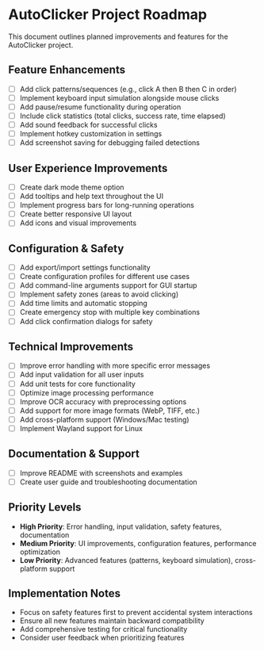 # AutoClicker Project Roadmap

This document outlines planned improvements and features for the AutoClicker project.

## Feature Enhancements
- [ ] Add click patterns/sequences (e.g., click A then B then C in order)
- [ ] Implement keyboard input simulation alongside mouse clicks
- [ ] Add pause/resume functionality during operation
- [ ] Include click statistics (total clicks, success rate, time elapsed)
- [ ] Add sound feedback for successful clicks
- [ ] Implement hotkey customization in settings
- [ ] Add screenshot saving for debugging failed detections

## User Experience Improvements
- [ ] Create dark mode theme option
- [ ] Add tooltips and help text throughout the UI
- [ ] Implement progress bars for long-running operations
- [ ] Create better responsive UI layout
- [ ] Add icons and visual improvements

## Configuration & Safety
- [ ] Add export/import settings functionality
- [ ] Create configuration profiles for different use cases
- [ ] Add command-line arguments support for GUI startup
- [ ] Implement safety zones (areas to avoid clicking)
- [ ] Add time limits and automatic stopping
- [ ] Create emergency stop with multiple key combinations
- [ ] Add click confirmation dialogs for safety

## Technical Improvements
- [ ] Improve error handling with more specific error messages
- [ ] Add input validation for all user inputs
- [ ] Add unit tests for core functionality
- [ ] Optimize image processing performance
- [ ] Improve OCR accuracy with preprocessing options
- [ ] Add support for more image formats (WebP, TIFF, etc.)
- [ ] Add cross-platform support (Windows/Mac testing)
- [ ] Implement Wayland support for Linux

## Documentation & Support
- [ ] Improve README with screenshots and examples
- [ ] Create user guide and troubleshooting documentation

## Priority Levels
- **High Priority**: Error handling, input validation, safety features, documentation
- **Medium Priority**: UI improvements, configuration features, performance optimization
- **Low Priority**: Advanced features (patterns, keyboard simulation), cross-platform support

## Implementation Notes
- Focus on safety features first to prevent accidental system interactions
- Ensure all new features maintain backward compatibility
- Add comprehensive testing for critical functionality
- Consider user feedback when prioritizing features
